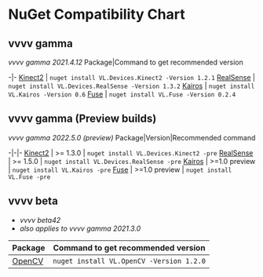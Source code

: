 # NuGet Compatibility Chart


## vvvv gamma

_vvvv gamma 2021.4.12_
Package|Command to get recommended version

-|-
[Kinect2](https://github.com/vvvv/VL.Devices.Kinect2) | `nuget install VL.Devices.Kinect2 -Version 1.2.1`
[RealSense](https://github.com/vvvv/VL.Devices.RealSense) | `nuget install VL.Devices.RealSense -Version 1.3.2`
[Kairos](https://github.com/KairosResearchLab/Kairos) | `nuget install VL.Kairos -Version 0.6`
[Fuse](https://github.com/TheFuseLab/VL.Fuse) | `nuget install VL.Fuse -Version 0.2.4`

## vvvv gamma (Preview builds)

_vvvv gamma 2022.5.0 (preview)_
Package|Version|Recommended command

-|-|-
[Kinect2](https://github.com/vvvv/VL.Devices.Kinect2) | >= 1.3.0 | `nuget install VL.Devices.Kinect2 -pre`
[RealSense](https://github.com/vvvv/VL.Devices.RealSense) | >= 1.5.0 | `nuget install VL.Devices.RealSense -pre`
[Kairos](https://github.com/KairosResearchLab/Kairos) | >=1.0 preview | `nuget install VL.Kairos -pre`
[Fuse](https://github.com/TheFuseLab/VL.Fuse) | >=1.0 preview | `nuget install VL.Fuse -pre`


## vvvv beta 

* _vvvv beta42_
* _also applies to vvvv gamma 2021.3.0_

Package|Command to get recommended version
-|-
[OpenCV](https://github.com/vvvv/VL.OpenCV) | `nuget install VL.OpenCV -Version 1.2.0`
